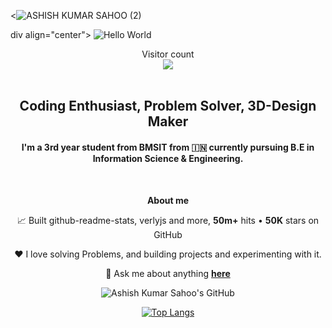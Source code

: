 <![ASHISH KUMAR SAHOO (2)](https://github.com/user-attachments/assets/f0b07551-f926-4349-9457-7e9e15766710)

div align="center">
  <img src="https://raw.githubusercontent.com/sagar-viradiya/sagar-viradiya/master/resources/banner.png" alt="Hello World">
</div>

<div align="center">
  Visitor count<br>
  <img src="https://profile-counter.glitch.me/darksparks474/count.svg" />
</div>

<br />

<div align="center">
  <h2>Coding Enthusiast, Problem Solver, 3D-Design Maker</h2>

  <h4>
    I'm a 3rd year student from BMSIT from 🇮🇳 currently pursuing B.E in Information Science & Engineering.
  </h4>
</div>

<br/>

<div align="center">
  <p><strong>About me</strong></p>

   📈 Built github-readme-stats, verlyjs and more, **50m+** hits • **50K** stars on GitHub

   ❤️ I love solving Problems, and building projects and experimenting with it.

   💬 Ask me about anything [**here**](mailto:ashish10112093@gmail.com)

  ![Ashish Kumar Sahoo's GitHub](https://github-readme-stats.vercel.app/api?username=darksparks474&show=reviews,discussions_started,discussions_answered,prs_merged,prs_merged_percentage&theme=radical)

  [![Top Langs](https://github-readme-stats.vercel.app/api/top-langs/?username=darksparks474)](https://github.com/anuraghazra/github-readme-stats)
</div>

<br />
<br />
